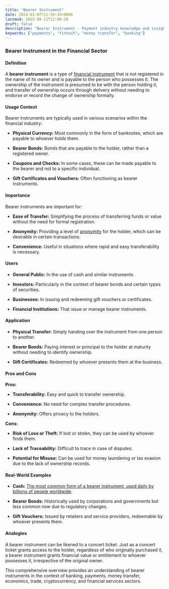```yaml
---
title: "Bearer Instrument"
date: 2024-01-07T11:59:39+0000
lastmod: 2025-08-11T12:00:59
draft: false
description: "Bearer Instrument - Payment industry knowledge and insights"
keywords: ["payments", "fintech", "money transfer", "banking"]
---
```


### Bearer Instrument in the Financial Sector

#### Definition

A **bearer instrument** is a type of [financial instrument](https://faisalkhanllc.xyz/resources/payments-wiki/f/financial-instrument/) that is not registered in the name of its owner and is payable to the person who possesses it. The ownership of the instrument is presumed to be with the person holding it, and transfer of ownership occurs through delivery without needing to endorse or record the change of ownership formally.

#### Usage Context

Bearer instruments are typically used in various scenarios within the financial industry:

- **Physical Currency:** Most commonly in the form of banknotes, which are payable to whoever holds them.

- **Bearer Bonds:** Bonds that are payable to the holder, rather than a registered owner.

- **Coupons and Checks:** In some cases, these can be made payable to the bearer and not to a specific individual.

- **Gift Certificates and Vouchers:** Often functioning as bearer instruments.

#### Importance

Bearer instruments are important for:

- **Ease of Transfer:** Simplifying the process of transferring funds or value without the need for formal registration.

- **Anonymity:** Providing a level of [anonymity](https://faisalkhanllc.xyz/resources/payments-wiki/a/anonymity/) for the holder, which can be desirable in certain transactions.

- **Convenience:** Useful in situations where rapid and easy transferability is necessary.

#### Users

- **General Public:** In the use of cash and similar instruments.

- **Investors:** Particularly in the context of bearer bonds and certain types of securities.

- **Businesses:** In issuing and redeeming gift vouchers or certificates.

- **Financial Institutions:** That issue or manage bearer instruments.

#### Application

- **Physical Transfer:** Simply handing over the instrument from one person to another.

- **Bearer Bonds:** Paying interest or principal to the holder at maturity without needing to identify ownership.

- **Gift Certificates:** Redeemed by whoever presents them at the business.

#### Pros and Cons

**Pros:**

- **Transferability:** Easy and quick to transfer ownership.

- **Convenience:** No need for complex transfer procedures.

- **Anonymity:** Offers privacy to the holders.

**Cons:**

- **Risk of Loss or Theft:** If lost or stolen, they can be used by whoever finds them.

- **Lack of Traceability:** Difficult to trace in case of disputes.

- **Potential for Misuse:** Can be used for money laundering or tax evasion due to the lack of ownership records.

#### Real-World Examples

- **Cash:** [The most common form of a bearer instrument, used daily by billions of people worldwide](https://faisalkhanllc.xyz/resources/payments-wiki/c/cash/).

- **Bearer Bonds:** Historically used by corporations and governments but less common now due to regulatory changes.

- **Gift Vouchers:** Issued by retailers and service providers, redeemable by whoever presents them.

#### Analogies

A bearer instrument can be likened to a concert ticket. Just as a concert ticket grants access to the holder, regardless of who originally purchased it, a bearer instrument grants financial value or entitlement to whoever possesses it, irrespective of the original owner.

This comprehensive overview provides an understanding of bearer instruments in the context of banking, payments, money transfer, economics, trade, cryptocurrency, and financial services sectors.